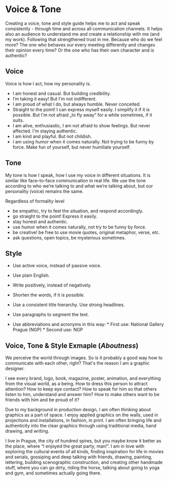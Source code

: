 # Voice & Tone

Creating a voice, tone and style guide helps me to act and speak consistently - through time and across all communication channels. It helps also an audience to understand me and create a relationship with me (and my work). Following that strengthened trust in me. Because who do we feel more? The one who behaves our every meeting differently and changes their opinion every time? Or the one who has their own character and is authentic? 


## Voice

Voice is how I act, how my personality is.

* I am honest and casual. But building credibility.
* I’m taking it easy! But I'm not indifferent. 
* I am proud of what I do, but always humble. Never conceited.
* Straight to the point! I can express myself easily. I simplify it if it is possible. But I'm not afraid „to fly away“ for a while sometimes, if it suits. 
* I am alive, enthusiastic, I am not afraid to show feelings. But never affected. I'm staying authentic.
* I am kind and playful. But not childish. 
* I am using humor when it comes naturally. Not trying to be funny by force. Make fun of yourself, but never humiliate yourself.

## Tone

My tone is how I speak, how I use my voice in different situations. It is similar like face-to-face communication in real life. We use the tone according to who we’re talking to and what we’re talking about, but our personality (voice) remains the same. 

Regardless of formality level
- be empathic, try to feel the situation, and respond accordingly.
- go straight to the point! Express it easily.
- stay honest and authentic.
- use humor when it comes naturally, not try to be funny by force. 
- be creative! be free to use movie quotes, original metaphor, verse, etc.
- ask questions, open topics, be mysterious sometimes.


## Style


* Use active voice, instead of passive voice.
* Use plain English.
* Write positively, instead of negatively.

* Shorten the words, if it is possible.
* Use a consistent title hierarchy. Use strong headlines.
* Use paragraphs to segment the text.
* Use abbreviations and acronyms in this way:
        * First use: National Gallery Prague (NGP) 
        * Second use: NGP


## Voice, Tone & Style Exmaple (*Aboutness*)

We perceive the world through images. So is it probably a good way how to communicate with each other, right? That's the reason I am a graphic designer.

I see every brand, logo, book, magazine, poster, animation, and everything from the visual world, as a being. How to dress this person to attract attention? How to keep eye contact? How to speak for him so that others listen to him, understand and answer him? How to make others want to be friends with him and be proud of it?

Due to my background in production design, I am often thinking about graphics as a part of space. I enjoy applied graphics on the walls, used in projections and installations, in fashion, in print. I am often bringing life and authenticity into the clear graphics through using traditional media, hand drawing, and writing.

I live in Prague, the city of hundred spires, but you maybe know it better as the place, where “I enjoyed the great party, man!”. I am in love with exploring the cultural events of all kinds, finding inspiration for life in movies and serials, gossiping and deep talking with friends, drawing, painting, lettering, building scenographic construction, and creating other handmade stuff, where you can go dirty, riding the horse, talking about going to yoga and gym, and sometimes actually going there.

